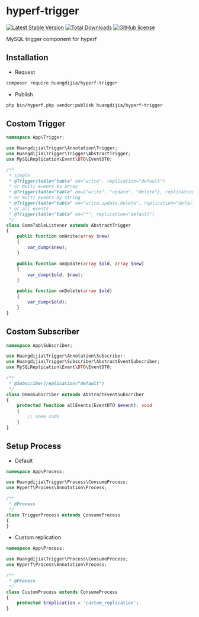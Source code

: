 # hyperf-trigger

[![Latest Stable Version](https://poser.pugx.org/huangdijia/hyperf-trigger/version.png)](https://packagist.org/packages/huangdijia/hyperf-trigger)
[![Total Downloads](https://poser.pugx.org/huangdijia/hyperf-trigger/d/total.png)](https://packagist.org/packages/huangdijia/hyperf-trigger)
[![GitHub license](https://img.shields.io/github/license/huangdijia/hyperf-trigger)](https://github.com/huangdijia/hyperf-trigger)

MySQL trigger component for hyperf

## Installation

- Request

```bash
composer require huangdijia/hyperf-trigger
```

- Publish

```bash
php bin/hyperf.php vendor:publish huangdijia/hyperf-trigger
```

## Costom Trigger

```php
namespace App\Trigger;

use Huangdijia\Trigger\Annotation\Trigger;
use Huangdijia\Trigger\Trigger\AbstractTrigger;
use MySQLReplication\Event\DTO\EventDTO;

/**
 * single
 * @Trigger(table="table" on="write", replication="default")
 * or multi events by array
 * @Trigger(table="table" on={"write", "update", "delete"}, replication="default")
 * or multi events by string
 * @Trigger(table="table" on="write,update,delete", replication="default")
 * or all events
 * @Trigger(table="table" on="*", replication="default")
 */
class SomeTableListener extends AbstractTrigger
{
    public function onWrite(array $new)
    {
        var_dump($new);
    }

    public function onUpdate(array $old, array $new)
    {
        var_dump($old, $new);
    }

    public function onDelete(array $old)
    {
        var_dump($old);
    }
}
```

## Costom Subscriber

```php
namespace App\Subscriber;

use Huangdijia\Trigger\Annotation\Subscriber;
use Huangdijia\Trigger\Subscriber\AbstractEventSubscriber;
use MySQLReplication\Event\DTO\EventDTO;

/**
 * @Subscriber(replication="default")
 */
class DemoSubscriber extends AbstractEventSubscriber
{
    protected function allEvents(EventDTO $event): void
    {
        // some code
    }
}
```

## Setup Process

- Default

```php
namespace App\Process;

use Huangdijia\Trigger\Process\ConsumeProcess;
use Hyperf\Process\Annotation\Process;

/**
 * @Process
 */
class TriggerProcess extends ConsumeProcess
{
}
```

- Custom replication

```php
namespace App\Process;

use Huangdijia\Trigger\Process\ConsumeProcess;
use Hyperf\Process\Annotation\Process;

/**
 * @Process
 */
class CustomProcess extends ConsumeProcess
{
    protected $replication = 'custom_replication';
}
